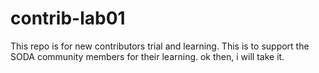 # contrib-lab01
This repo is for new contributors trial and learning. This is to support the SODA community members for their learning.
ok then, i will take it.
